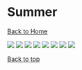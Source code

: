 # Summer

[Back to Home](https://github.com/RickyFoots/Wallpapers/tree/main)

</h1>

<img src="https://github.com/RickyFoots/Wallpapers/blob/main/Seasonal/Summer/4 - b24Q8oE.jpg">

<img src="https://github.com/RickyFoots/Wallpapers/blob/main/Seasonal/Summer/5 - uCrGTLP.jpg">

<img src="https://github.com/RickyFoots/Wallpapers/blob/main/Seasonal/Summer/20230511_1827_Photography.jpg">

<img src="https://github.com/RickyFoots/Wallpapers/blob/main/Seasonal/Summer/beach-seagul.jpg">

<img src="https://github.com/RickyFoots/Wallpapers/blob/main/Seasonal/Summer/maui.jpg">

<img src="https://github.com/RickyFoots/Wallpapers/blob/main/Seasonal/Summer/mesa.png">

<img src="https://github.com/RickyFoots/Wallpapers/blob/main/Seasonal/Summer/MoarBeach.jpg">

<img src="https://github.com/RickyFoots/Wallpapers/blob/main/Seasonal/Summer/moroco.jpg">

[Back to top](#Top)